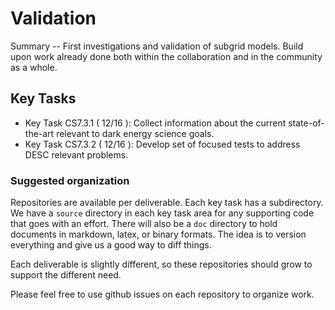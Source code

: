 #  Validation

Summary -- First investigations and validation of subgrid models. Build upon work already done both within the
collaboration and in the community as a whole.

## Key Tasks
* Key Task CS7.3.1 ( 12/16 ): Collect information about the current state-of-the-art relevant to dark energy
science goals.
* Key Task CS7.3.2 ( 12/16 ): Develop set of focused tests to address DESC relevant problems.

### Suggested organization
Repositories are available per deliverable.  Each key task has a subdirectory.
We have a `source` directory in each key task area for any supporting
code that goes with an effort.  There will also be a `doc` directory to hold documents in markdown,
latex, or binary formats.  The idea is to version everything and give us a good way to diff things.

Each deliverable is slightly different, so these repositories should grow to support the different need.

Please feel free to use github issues on each repository to organize work.
